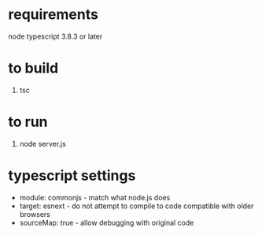 # requirements
node
typescript 3.8.3 or later

# to build
1. tsc

# to run
1. node server.js

# typescript settings
* module: commonjs - match what node.js does
* target: esnext - do not attempt to compile to code compatible with older browsers
* sourceMap: true - allow debugging with original code